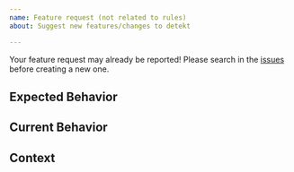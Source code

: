 ```yaml
---
name: Feature request (not related to rules)
about: Suggest new features/changes to detekt

---
```


Your feature request may already be reported!
Please search in the [issues](https://github.com/detekt/detekt/issues) before creating a new one.

## Expected Behavior
<!--- If you're suggesting a change/improvement, tell us how it should work -->

## Current Behavior
<!--- If suggesting a change/improvement, explain the difference from the current behavior -->

## Context
<!--- What are you trying to accomplish? -->
<!--- Providing context helps us come up with a solution that is most useful in the real world -->
